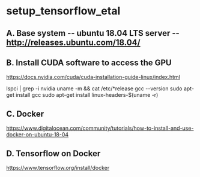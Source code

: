 # setup_tensorflow_etal


## A. Base system -- ubuntu 18.04 LTS server -- http://releases.ubuntu.com/18.04/

## B. Install CUDA software to access the GPU

https://docs.nvidia.com/cuda/cuda-installation-guide-linux/index.html

lspci | grep -i nvidia
uname -m && cat /etc/*release
gcc --version
sudo apt-get install gcc
sudo apt-get install linux-headers-$(uname -r)



## C. Docker

https://www.digitalocean.com/community/tutorials/how-to-install-and-use-docker-on-ubuntu-18-04

## D. Tensorflow on Docker 

https://www.tensorflow.org/install/docker
